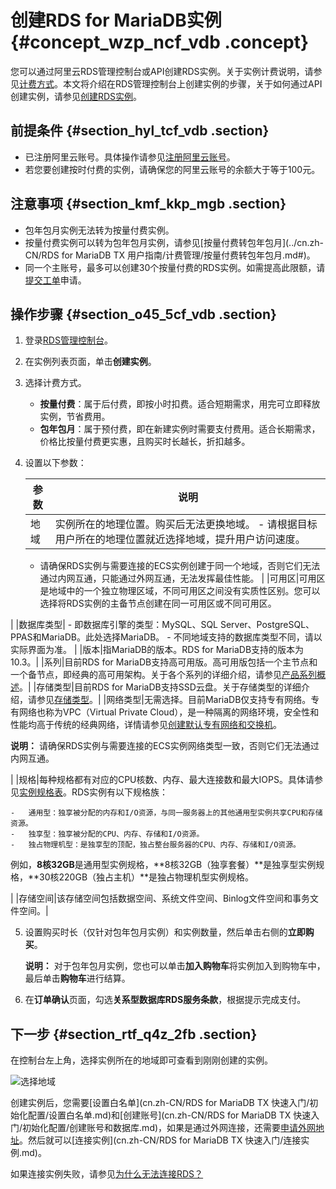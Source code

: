 # 创建RDS for MariaDB实例 {#concept_wzp_ncf_vdb .concept}

您可以通过阿里云RDS管理控制台或API创建RDS实例。关于实例计费说明，请参见[计费方式](../cn.zh-CN/云数据库RDS价格/计费方式与收费项.md#)。本文将介绍在RDS管理控制台上创建实例的步骤，关于如何通过API创建实例，请参见[创建RDS实例](../cn.zh-CN/API参考/实例管理/CreateDBInstance.md#)。

## 前提条件 {#section_hyl_tcf_vdb .section}

-   已注册阿里云账号。具体操作请参见[注册阿里云账号](https://help.aliyun.com/knowledge_detail/37195.html)。
-   若您要创建按时付费的实例，请确保您的阿里云账号的余额大于等于100元。

## 注意事项 {#section_kmf_kkp_mgb .section}

-   包年包月实例无法转为按量付费实例。
-   按量付费实例可以转为包年包月实例，请参见[按量付费转包年包月](../cn.zh-CN/RDS for MariaDB TX 用户指南/计费管理/按量付费转包年包月.md#)。
-   同一个主账号，最多可以创建30个按量付费的RDS实例。如需提高此限额，请[提交工单](https://selfservice.console.aliyun.com/ticket/createIndex)申请。

## 操作步骤 {#section_o45_5cf_vdb .section}

1.  登录[RDS管理控制台](https://rds.console.aliyun.com)。
2.  在实例列表页面，单击**创建实例**。
3.  选择计费方式。
    -   **按量付费**：属于后付费，即按小时扣费。适合短期需求，用完可立即释放实例，节省费用。
    -   **包年包月**：属于预付费，即在新建实例时需要支付费用。适合长期需求，价格比按量付费更实惠，且购买时长越长，折扣越多。
4.  设置以下参数：

    |参数|说明|
    |--|--|
    |地域|实例所在的地理位置。购买后无法更换地域。    -   请根据目标用户所在的地理位置就近选择地域，提升用户访问速度。
    -   请确保RDS实例与需要连接的ECS实例创建于同一个地域，否则它们无法通过内网互通，只能通过外网互通，无法发挥最佳性能。
|
    |可用区|可用区是地域中的一个独立物理区域，不同可用区之间没有实质性区别。您可以选择将RDS实例的主备节点创建在同一可用区或不同可用区。

|
    |数据库类型|     -   即数据库引擎的类型：MySQL、SQL Server、PostgreSQL、PPAS和MariaDB。此处选择MariaDB。
    -   不同地域支持的数据库类型不同，请以实际界面为准。
 |
    |版本|指MariaDB的版本。RDS for MariaDB支持的版本为10.3。|
    |系列|目前RDS for MariaDB支持高可用版。高可用版包括一个主节点和一个备节点，即经典的高可用架构。关于各个系列的详细介绍，请参见[产品系列概述](../cn.zh-CN/云数据库RDS简介/产品系列/产品系列概述.md)。|
    |存储类型|目前RDS for MariaDB支持SSD云盘。关于存储类型的详细介绍，请参见[存储类型](../cn.zh-CN/云数据库RDS简介/存储类型.md)。|
    |网络类型|无需选择。目前MariaDB仅支持专有网络。专有网络也称为VPC（Virtual Private Cloud），是一种隔离的网络环境，安全性和性能均高于传统的经典网络，详情请参见[创建默认专有网络和交换机](https://help.aliyun.com/document_detail/65402.html)。

**说明：** 请确保RDS实例与需要连接的ECS实例网络类型一致，否则它们无法通过内网互通。

|
    |规格|每种规格都有对应的CPU核数、内存、最大连接数和最大IOPS。具体请参见[实例规格表](../cn.zh-CN/云数据库RDS简介/实例规格/实例规格表.md#)。RDS实例有以下规格族：

    -   通用型：独享被分配的内存和I/O资源，与同一服务器上的其他通用型实例共享CPU和存储资源。
    -   独享型：独享被分配的CPU、内存、存储和I/O资源。
    -   独占物理机型：是独享型的顶配，独占整台服务器的CPU、内存、存储和I/O资源。
例如，**8核32GB**是通用型实例规格，**8核32GB（独享套餐）**是独享型实例规格，**30核220GB（独占主机）**是独占物理机型实例规格。

|
    |存储空间|该存储空间包括数据空间、系统文件空间、Binlog文件空间和事务文件空间。|

5.  设置购买时长（仅针对包年包月实例）和实例数量，然后单击右侧的**立即购买**。

    **说明：** 对于包年包月实例，您也可以单击**加入购物车**将实例加入到购物车中，最后单击**购物车**进行结算。

6.  在**订单确认**页面，勾选**关系型数据库RDS服务条款**，根据提示完成支付。

## 下一步 {#section_rtf_q4z_2fb .section}

在控制台左上角，选择实例所在的地域即可查看到刚刚创建的实例。

![选择地域](http://static-aliyun-doc.oss-cn-hangzhou.aliyuncs.com/assets/img/7814/155168384236543_zh-CN.png)

创建实例后，您需要[设置白名单](cn.zh-CN/RDS for MariaDB TX 快速入门/初始化配置/设置白名单.md)和[创建账号](cn.zh-CN/RDS for MariaDB TX 快速入门/初始化配置/创建账号和数据库.md)，如果是通过外网连接，还需要[申请外网地址](https://help.aliyun.com/document_detail/97738.html)。然后就可以[连接实例](cn.zh-CN/RDS for MariaDB TX 快速入门/连接实例.md)。

如果连接实例失败，请参见[为什么无法连接RDS？](https://help.aliyun.com/knowledge_detail/91236.html)

